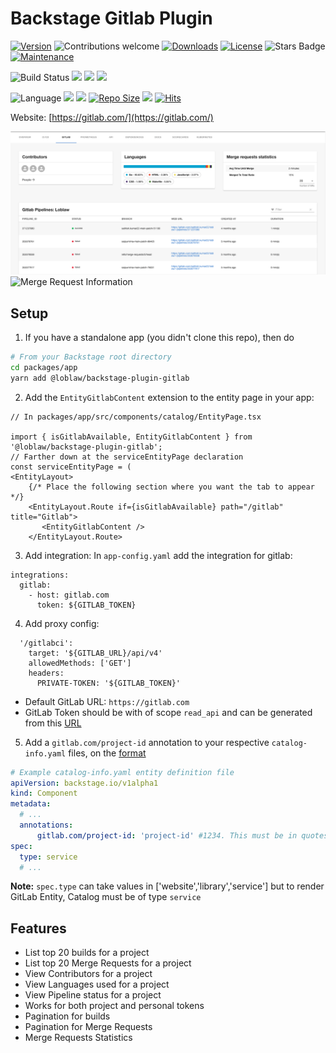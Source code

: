 # Backstage Gitlab Plugin

[![Version](https://img.shields.io/npm/v/@loblaw/backstage-plugin-gitlab.svg)](https://www.npmjs.com/package/@loblaw/backstage-plugin-gitlab)
![Contributions welcome](https://img.shields.io/badge/contributions-welcome-orange.svg)
[![Downloads](https://img.shields.io/npm/dm/@loblaw/backstage-plugin-gitlab.svg)](https://www.npmjs.com/package/@loblaw/backstage-plugin-gitlab)
[![License](https://img.shields.io/badge/license-Apache_License_2.0-blue.svg)](https://opensource.org/licenses/Apache_License_2.0)
![Stars Badge](https://img.shields.io/github/stars/loblaw-sre/backstage-plugin-gitlab)
[![Maintenance](https://img.shields.io/badge/Maintained%3F-yes-green.svg)](https://github.com/loblaw-sre/backstage-plugin-gitlab)

![Build Status](https://github.com/loblaw-sre/backstage-plugin-gitlab/workflows/Node.js%20Package/badge.svg)
![](https://img.shields.io/github/commit-activity/m/loblaw-sre/backstage-plugin-gitlab)
![](https://img.shields.io/github/contributors/loblaw-sre/backstage-plugin-gitlab)
![](https://img.shields.io/github/last-commit/loblaw-sre/backstage-plugin-gitlab)

![Language](https://img.shields.io/github/languages/top/loblaw-sre/backstage-plugin-gitlab?color=green&logo=typescript&logoColor=blue)
![](https://img.shields.io/github/issues/loblaw-sre/backstage-plugin-gitlab)
![](https://img.shields.io/github/issues-closed/loblaw-sre/backstage-plugin-gitlab)
[![Repo Size](https://img.shields.io/github/repo-size/loblaw-sre/backstage-plugin-gitlab)](https://github.com/loblaw-sre/backstage-plugin-gitlab)
[![](https://img.shields.io/github/languages/code-size/loblaw-sre/backstage-plugin-gitlab)](https://github.com/loblaw-sre/backstage-plugin-gitlab)
[![Hits](https://hits.seeyoufarm.com/api/count/incr/badge.svg?url=https%3A%2F%2Fgithub.com%2Floblaw-sre%2Fbackstage-plugin-gitlab&count_bg=%2379C83D&title_bg=%23555555&icon=&icon_color=%23E7E7E7&title=Visitors&edge_flat=false)](https://hits.seeyoufarm.com)


Website: [https://gitlab.com/](https://gitlab.com/)

<img src="https://raw.githubusercontent.com/loblaw-sre/backstage-plugin-gitlab/main/src/assets/Backstage_Gitlab_Pipeline_Information.png"  alt="Contributors Languages Pipeline Status"/>
<img src="https://raw.githubusercontent.com/loblaw-sre/backstage-plugin-gitlab/main/src/assets/Backstage_Gitlab_Merge_Request_information.png"  alt="Merge Request Information"/>

## Setup

1. If you have a standalone app (you didn't clone this repo), then do

```bash
# From your Backstage root directory
cd packages/app
yarn add @loblaw/backstage-plugin-gitlab
```


2. Add the `EntityGitlabContent` extension to the entity page in your app:

```tsx
// In packages/app/src/components/catalog/EntityPage.tsx

import { isGitlabAvailable, EntityGitlabContent } from '@loblaw/backstage-plugin-gitlab';
// Farther down at the serviceEntityPage declaration
const serviceEntityPage = (
<EntityLayout>
    {/* Place the following section where you want the tab to appear */}
    <EntityLayout.Route if={isGitlabAvailable} path="/gitlab" title="Gitlab">
       <EntityGitlabContent />
    </EntityLayout.Route>
```

3. Add integration:
In `app-config.yaml` add the integration for gitlab:
```
integrations:
  gitlab:
    - host: gitlab.com
      token: ${GITLAB_TOKEN}
```

4. Add proxy config:

```
  '/gitlabci':
    target: '${GITLAB_URL}/api/v4'
    allowedMethods: ['GET']
    headers:
      PRIVATE-TOKEN: '${GITLAB_TOKEN}'
```

* Default GitLab URL: `https://gitlab.com`
* GitLab Token should be with of scope `read_api` and can be generated from this [URL](https://gitlab.com/-/profile/personal_access_tokens)

5. Add a `gitlab.com/project-id` annotation to your respective `catalog-info.yaml` files, on the [format](https://backstage.io/docs/architecture-decisions/adrs-adr002#format)

```yaml
# Example catalog-info.yaml entity definition file
apiVersion: backstage.io/v1alpha1
kind: Component
metadata:
  # ...
  annotations:
      gitlab.com/project-id: 'project-id' #1234. This must be in quotes and can be found under Settings --> General
spec:
  type: service
  # ...
```

**Note:** `spec.type` can take values in ['website','library','service'] but to render GitLab Entity, Catalog must be of type `service`

## Features

- List top 20 builds for a project
- List top 20 Merge Requests for a project
- View Contributors for a project
- View Languages used for a project
- View Pipeline status for a project
- Works for both project and personal tokens
- Pagination for builds
- Pagination for Merge Requests
- Merge Requests Statistics
